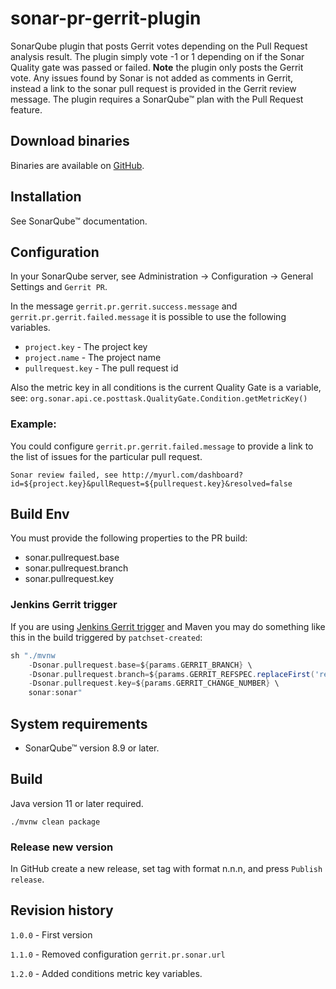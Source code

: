 # sonar-pr-gerrit-plugin

SonarQube plugin that posts Gerrit votes depending on the Pull Request analysis result. The plugin simply vote -1 or 1 depending on if the Sonar Quality gate was passed or failed. **Note** the plugin only posts the Gerrit vote. Any issues found by Sonar is not added as comments in Gerrit, instead a link to the sonar pull request is provided in the Gerrit review message. The plugin requires a SonarQube™ plan with the Pull Request feature.

## Download binaries

Binaries are available on [GitHub](https://github.com/swedish-council-for-higher-education/sonar-pr-gerrit-plugin/packages/862593).

## Installation

See SonarQube™ documentation.

## Configuration

In your SonarQube server, see Administration -> Configuration -> General Settings and `Gerrit PR`.

In the message `gerrit.pr.gerrit.success.message` and `gerrit.pr.gerrit.failed.message` it is possible to use the following variables.

* `project.key`      - The project key
* `project.name`     - The project name
* `pullrequest.key`  - The pull request id

Also the metric key in all conditions is the current Quality Gate is a variable, see: `org.sonar.api.ce.posttask.QualityGate.Condition.getMetricKey()`

### Example:

You could configure `gerrit.pr.gerrit.failed.message` to provide a link to the list of issues for the particular pull request.

```
Sonar review failed, see http://myurl.com/dashboard?id=${project.key}&pullRequest=${pullrequest.key}&resolved=false
```

## Build Env

You must provide the following properties to the PR build:

* sonar.pullrequest.base
* sonar.pullrequest.branch
* sonar.pullrequest.key

### Jenkins Gerrit trigger

If you are using [Jenkins Gerrit trigger](https://github.com/jenkinsci/gerrit-trigger-plugin) and Maven you may do something like this in the build triggered by `patchset-created`:

```groovy
sh "./mvnw
    -Dsonar.pullrequest.base=${params.GERRIT_BRANCH} \
    -Dsonar.pullrequest.branch=${params.GERRIT_REFSPEC.replaceFirst('refs/', '')} \
    -Dsonar.pullrequest.key=${params.GERRIT_CHANGE_NUMBER} \
    sonar:sonar"
```

## System requirements 

* SonarQube™ version 8.9 or later.

## Build

Java version 11 or later required.

`./mvnw clean package`

### Release new version

In GitHub create a new release, set tag with format n.n.n, and press `Publish release`.

## Revision history

`1.0.0` - First version

`1.1.0` - Removed configuration `gerrit.pr.sonar.url`

`1.2.0` - Added conditions metric key variables.